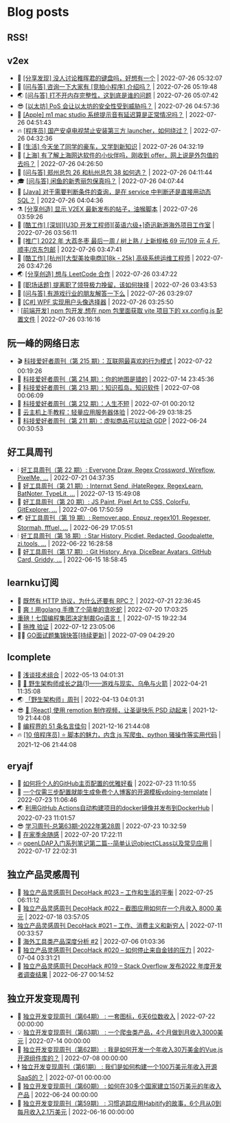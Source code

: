 # Blog posts
## RSS!



## v2ex

<!-- v2ex:START  -->
- 🫶 [[分享发现] 没人讨论稚晖君的键盘吗，好想有一个](https://www.v2ex.com/t/868770#reply1) | 2022-07-26 05:32:07 
- 🧰 [[问与答] 咨询一下大家有 [竞拍小程序] 介绍吗？](https://www.v2ex.com/t/868768#reply1) | 2022-07-26 05:19:48 
- 🌏 [[问与答] 打不开内存完整性，这到底是谁的问题](https://www.v2ex.com/t/868767#reply0) | 2022-07-26 05:07:42 
- 😎 [[以太坊] PoS 会让以太坊的安全性受到威胁吗？](https://www.v2ex.com/t/868766#reply0) | 2022-07-26 04:57:36 
- 💂 [[Apple] m1 mac studio 系统提示音有延迟算是正常情况吗？](https://www.v2ex.com/t/868763#reply0) | 2022-07-26 04:51:43 
- 🔥 [[程序员] 国产安卓电视禁止安装第三方 launcher，如何绕过？](https://www.v2ex.com/t/868759#reply9) | 2022-07-26 04:32:36 
- 🦅 [[生活] 今天坐了同学的豪车，又学到新知识](https://www.v2ex.com/t/868758#reply4) | 2022-07-26 04:32:19 
- 🙉 [[上海] 有了解上海网达软件的小伙伴吗，刚收到 offer，网上说是外包值的去吗？](https://www.v2ex.com/t/868757#reply2) | 2022-07-26 04:26:50 
- 💫 [[问与答] 郑州总包 26 和杭州总包 38 如何选？](https://www.v2ex.com/t/868756#reply1) | 2022-07-26 04:11:44 
- 🎓 [[问与答] 闲鱼的新秀丽包保真吗？](https://www.v2ex.com/t/868755#reply13) | 2022-07-26 04:07:44 
- 🗽 [[Java] 对于需要判断条件的查询，是在 service 中判断还是直接用动态 SQL？](https://www.v2ex.com/t/868753#reply2) | 2022-07-26 04:04:36 
- ⚗️ [[分享创造] 显示 V2EX 最新发布的帖子，油猴脚本](https://www.v2ex.com/t/868752#reply3) | 2022-07-26 03:59:26 
- 🦍 [[酷工作] [深圳][U3D 开发工程师][英语六级+]奇迅新游海外项目工作室](https://www.v2ex.com/t/868751#reply0) | 2022-07-26 03:56:11 
- 🤩 [[推广] 2022 年 大荔冬枣 最后一周 / 树上熟 / 上新规格 69 元/109 元 4 斤, 顺丰/京东包邮](https://www.v2ex.com/t/868750#reply1) | 2022-07-26 03:47:41 
- 🙉 [[酷工作] [杭州][大型美妆电商][18k - 25k] 高级系统运维工程师](https://www.v2ex.com/t/868748#reply0) | 2022-07-26 03:47:26 
- 🌏 [[分享创造] 想与 LeetCode 合作](https://www.v2ex.com/t/868747#reply9) | 2022-07-26 03:47:22 
- 🐘 [[职场话题] 提离职了领导极力挽留，该如何抉择](https://www.v2ex.com/t/868746#reply20) | 2022-07-26 03:43:53 
- 🧰 [[问与答] 有游戏行业的朋友解答一下么](https://www.v2ex.com/t/868743#reply5) | 2022-07-26 03:29:07 
- 💃 [[C#] WPF 实现用户头像选择器](https://www.v2ex.com/t/868741#reply2) | 2022-07-26 03:25:50 
- 🕯 [[前端开发] npm 包开发,想在 npm 包里面获取 vite 项目下的 xx.config.js 配置文件](https://www.v2ex.com/t/868740#reply1) | 2022-07-26 03:16:16 <!-- v2ex:END -->

## 阮一峰的网络日志

<!-- ruanyf:START -->
- 🎬 [科技爱好者周刊（第 215 期）：互联网最喜欢的行为模式](http://www.ruanyifeng.com/blog/2022/07/weekly-issue-215.html) | 2022-07-22 00:19:26 
- 💄 [科技爱好者周刊（第 214 期）：你的地图是错的](http://www.ruanyifeng.com/blog/2022/07/weekly-issue-214.html) | 2022-07-14 23:45:36 
- 🐎 [科技爱好者周刊（第 213 期）：知识孤岛，知识软件](http://www.ruanyifeng.com/blog/2022/07/weekly-issue-213.html) | 2022-07-08 00:06:09 
- 🤔 [科技爱好者周刊（第 212 期）：人生不短](http://www.ruanyifeng.com/blog/2022/07/weekly-issue-212.html) | 2022-07-01 00:20:12 
- 🧠 [云主机上手教程：轻量应用服务器体验](http://www.ruanyifeng.com/blog/2022/06/cloud-server-getting-started-tutorial.html) | 2022-06-29 03:18:25 
- 🎃 [科技爱好者周刊（第 211 期）：虚拟商品可以拉动 GDP](http://www.ruanyifeng.com/blog/2022/06/weekly-issue-211.html) | 2022-06-24 00:30:53 <!-- ruanyf:END -->

## 好工具周刊

<!-- bestxtools:START -->
- 🕯 [好工具周刊（第 22 期）: Everyone Draw, Regex Cross­word, Wireflow, PixelMe, ...](https://discuss-cn.bestxtools.com/d/60/1) | 2022-07-21 04:37:35 
- 🦩 [好工具周刊（第 21 期）: Internxt Send, iHateRegex, RegexLearn, BatNoter, TypeLit, ...](https://discuss-cn.bestxtools.com/d/58/1) | 2022-07-13 15:49:08 
- 🦄 [好工具周刊（第 20 期）: JS Paint, Pixel Art to CSS, ColorFu, GitExplorer, ...](https://discuss-cn.bestxtools.com/d/57/1) | 2022-07-06 17:50:59 
- 🌏 [好工具周刊（第 19 期）: Remover.app, Enpuz, regex101, Regexper, Stormah, fffuel, ...](https://discuss-cn.bestxtools.com/d/56/1) | 2022-06-29 17:05:51 
- 🕯 [好工具周刊（第 18 期）: Star History, Picdiet, Redacted, Goodpalette, zi.tools, ...](https://discuss-cn.bestxtools.com/d/47/1) | 2022-06-22 16:28:58 
- 📝 [好工具周刊（第 17 期）: Git History, Arya, DiceBear Avatars, GitHub Card, Griddy, ...](https://discuss-cn.bestxtools.com/d/43/1) | 2022-06-15 18:58:45 <!-- bestxtools:END -->


## learnku订阅

<!-- learnku:START -->
- 🦅 [既然有 HTTP 协议，为什么还要有 RPC？](https://learnku.com/laravel/t/69972) | 2022-07-21 22:36:45 
- 🦅 [爽！用golang 手撸了个简单的贪吃蛇](https://learnku.com/articles/69912) | 2022-07-20 17:03:25 
-  [重磅！七国编程集团决定制裁Go语言！](https://learnku.com/articles/69766) | 2022-07-15 19:22:34 
- 🌈 [拖拽 验证](https://learnku.com/articles/69652) | 2022-07-12 23:05:06 
- 🧑‍🏫 [GO面试题集锦快答[持续更新]](https://learnku.com/articles/69250) | 2022-07-09 04:29:20 <!-- learnku:END -->



## lcomplete

<!-- lcomplete:START -->
- 🫶 [浅谈技术组合](http://codelc.com/post/essay/%E6%B5%85%E8%B0%88%E6%8A%80%E6%9C%AF%E7%BB%84%E5%90%88/) | 2022-05-13 04:01:31 
- 🧰 [🐒 野生架构师成长之路&lpar;1&rpar;——游戏与现实、乌龟与火箭](http://codelc.com/post/growup/s01/) | 2022-04-21 11:35:08 
- 🌏 [「野生架构师」周刊](http://codelc.com/post/essay/%E9%87%8E%E7%94%9F%E6%9E%B6%E6%9E%84%E5%B8%88%E5%91%A8%E5%88%8A%E4%BB%8B%E7%BB%8D/) | 2022-04-13 04:01:31 
- 😎 [🎄 [React] 使用 remotion 制作视频，让圣诞快乐 PSD 动起来](http://codelc.com/post/dev/js/remotion/) | 2021-12-19 21:44:08 
- 💂 [编程界的 51 条名言佳句](http://codelc.com/post/dev/thinking/quotes/) | 2021-12-16 21:44:08 
- 🔥 [[10 倍程序员] ⭐ 脚本的魅力，内含 js 写爬虫、python 骚操作等实用代码](http://codelc.com/post/dev/10x/script/) | 2021-12-06 21:44:08 <!-- lcomplete:END -->

## eryajf

<!-- eryajf:START -->
- 🫶 [如何将个人的GitHub主页配置的优雅好看](https://wiki.eryajf.net/pages/d195b4/) | 2022-07-23 11:10:55 
- 🧰 [一个仅需三步配置就能生成免费个人博客的开源模板vdoing-template](https://wiki.eryajf.net/pages/48e307/) | 2022-07-23 11:06:46 
- 🌏 [利用GitHub Actions自动构建项目的docker镜像并发布到DockerHub](https://wiki.eryajf.net/pages/5baf0a/) | 2022-07-23 11:01:57 
- 😎 [学习周刊-总第63期-2022年第28周](https://wiki.eryajf.net/pages/d2ea2c/) | 2022-07-23 10:32:59 
- 💂 [在家季余随感](https://wiki.eryajf.net/pages/e36842/) | 2022-07-20 17:22:11 
- 🔥 [openLDAP入门系列笔记第二篇--简单认识objectCLass以及常见应用](https://wiki.eryajf.net/pages/ea10fa/) | 2022-07-17 22:02:31 <!-- eryajf:END -->



## 独立产品灵感周刊

<!-- DecoHack:START -->
- 🦣 [独立产品灵感周刊 DecoHack #023 – 工作和生活的平衡](https://www.decohack.com/Post/802) | 2022-07-25 06:11:12 
- 🤡 [独立产品灵感周刊 DecoHack #022 – 截图应用如何在一个月收入 8000 美元](https://www.decohack.com/Post/774) | 2022-07-18 03:57:05 
-  [独立产品灵感周刊 DecoHack #021 – 工作、消费主义和新穷人](https://www.decohack.com/Post/753) | 2022-07-11 00:33:57 
- 🐲 [海外工具类产品深度分析 #2](https://www.decohack.com/Post/746) | 2022-07-06 01:03:36 
- 🦅 [独立产品灵感周刊 DecoHack #020 – 如何停止来自金钱的压力](https://www.decohack.com/Post/728) | 2022-07-04 03:31:21 
- 🧰 [独立产品灵感周刊 DecoHack #019 – Stack Overflow 发布2022 年度开发者调查结果](https://www.decohack.com/Post/699) | 2022-06-27 00:14:52 <!-- DecoHack:END -->

## 独立开发变现周刊

<!-- easyindie:START -->
- 💂 [独立开发变现周刊（第64期） : 一套图标，6天6位数收入](https://www.ezindie.com/weekly/issue-64) | 2022-07-22 00:00:00 
- 💡 [独立开发变现周刊（第63期） : 一个爬虫类产品，4个月做到月收入3000美元](https://www.ezindie.com/weekly/issue-63) | 2022-07-14 00:00:00 
- 🌋 [独立开发变现周刊（第62期） : 我是如何开发一个年收入30万美金的Vue.js开源组件库的？](https://www.ezindie.com/weekly/issue-62) | 2022-07-08 00:00:00 
- 🕴 [独立开发变现周刊（第61期） : 我们是如何构建一个100万美元年收入开源SaaS的？](https://www.ezindie.com/weekly/issue-61) | 2022-07-01 00:00:00 
- 🎊 [独立开发变现周刊（第60期） : 如何在30多个国家建立150万美元的年收入产品](https://www.ezindie.com/weekly/issue-60) | 2022-06-24 00:00:00 
- 🤔 [独立开发变现周刊（第59期） : 习惯追踪应用Habitify的故事，6个月从0到每月收入2.1万美元](https://www.ezindie.com/weekly/issue-59) | 2022-06-16 00:00:00 <!-- easyindie:END -->



